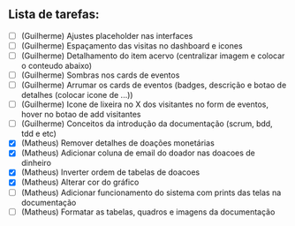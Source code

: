 ## Lista de tarefas:

- [ ] (Guilherme) Ajustes placeholder nas interfaces
- [ ] (Guilherme) Espaçamento das visitas no dashboard e icones
- [ ] (Guilherme) Detalhamento do item acervo (centralizar imagem e colocar o conteudo abaixo)
- [ ] (Guilherme) Sombras nos cards de eventos
- [ ] (Guilherme) Arrumar os cards de eventos (badges, descrição e botao de detalhes (colocar icone de ...))
- [ ] (Guilherme) Icone de lixeira no X dos visitantes no form de eventos, hover no botao de add visitantes
- [ ] (Guilherme) Conceitos da introdução da documentação (scrum, bdd, tdd e etc)
- [x] (Matheus) Remover detalhes de doações monetárias
- [x] (Matheus) Adicionar coluna de email do doador nas doacoes de dinheiro
- [x] (Matheus) Inverter ordem de tabelas de doacoes
- [x] (Matheus) Alterar cor do gráfico
- [ ] (Matheus) Adicionar funcionamento do sistema com prints das telas na documentação
- [ ] (Matheus) Formatar as tabelas, quadros e imagens da documentação
